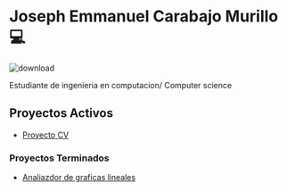 # Joseph Emmanuel Carabajo Murillo :computer:
![download](https://github.com/joemcara/repodawm/assets/94081168/495a825d-9601-411d-becb-9ec941b3642d)

Estudiante de ingenieria en computacion/ Computer science


## Proyectos Activos
* [Proyecto CV](https://github.com/joemcara/curriculum.)

### Proyectos Terminados
* [Analiazdor de graficas lineales](https://github.com/joemcara/analisisProyecto)
